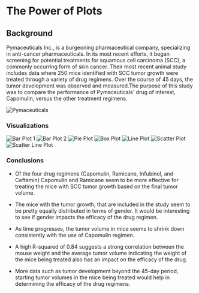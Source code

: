 # The Power of Plots

## Background

Pymaceuticals Inc., is a burgeoning pharmaceutical company, specializing in anti-cancer pharmaceuticals. In its most recent efforts, it began screening for potential treatments for squamous cell carcinoma (SCC), a commonly occurring form of skin cancer.  Their most recent animal study includes data where 250 mice identified with SCC tumor growth were treated through a variety of drug regimens. Over the course of 45 days, the tumor development was observed and measured.The purpose of this study was to compare the performance of Pymaceuticals' drug of interest, Capomulin, versus the other treatment regimens. 

<img src="https://github.com/the-Coding-Boot-Camp-at-UT/UT-MCC-DATA-PT-01-2020-U-C/blob/master/homework-instructions/05-Matplotlib/Instructions/Images/Laboratory.jpg" alt="Pymaceuticals">

### Visualizations

<img src="https://github.com/hrao-dev/Matplotlib-challenge/blob/master/Pymaceuticals/Reg_PandaBarPlot.png" alt="Bar Plot 1">
<img src="https://github.com/hrao-dev/Matplotlib-challenge/blob/master/Pymaceuticals/Reg_PyBarPlot.png" alt="Bar Plot 2">
<img src="https://github.com/hrao-dev/Matplotlib-challenge/blob/master/Pymaceuticals/Mice_PandaPiePlot.png" alt="Pie Plot">
<img src="https://github.com/hrao-dev/Matplotlib-challenge/blob/master/Pymaceuticals/Tumor_BoxPlot.png" alt="Box Plot">
<img src="https://github.com/hrao-dev/Matplotlib-challenge/blob/master/Pymaceuticals/LinePlot.png" alt="Line Plot">
<img src="https://github.com/hrao-dev/Matplotlib-challenge/blob/master/Pymaceuticals/ScatterPlot.png" alt="Scatter Plot">
<img src="https://github.com/hrao-dev/Matplotlib-challenge/blob/master/Pymaceuticals/Scatter_LinReg_Plot.png" alt="Scatter Line Plot">

### Conclusions

* Of the four drug regimens (Capomulin, Ramicane, Infubinol, and Ceftamin) Capomulin and Ramicane seem to be more effective for treating the mice with SCC tumor growth based on the final tumor volume.

* The mice with the tumor growth, that are included in the study seem to be pretty equally distributed in terms of gender. It would be interesting to see if gender impacts the efficacy of the drug regimen.

* As time progresses, the tumor volume in mice seems to shrink down consistently with the use of Capomulin regimen.

* A high R-squared of 0.84 suggests a strong correlation between the mouse weight and the average tumor volume indicating the weight of the mice being treated also has an impact on the efficacy of the drug.

* More data such as tumor development beyond the 45-day period, starting tumor volumes in the mice being treated would help in determining the efficacy of the drug regimens.
